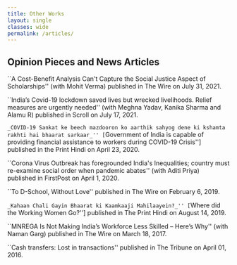 ```yaml
---
title: Other Works
layout: single
classes: wide
permalink: /articles/
---
```


## Opinion Pieces and News Articles

``A Cost-Benefit Analysis Can't Capture the Social Justice Aspect of Scholarships'' (with Mohit Verma) published in The Wire on July 31, 2021. 


``India’s Covid-19 lockdown saved lives but wrecked livelihoods. Relief measures are urgently needed'' (with Meghna Yadav, Kanika Sharma and Alamu R) published in Scroll on July 17, 2021.


``_COVID-19 Sankat ke beech mazdooron ko aarthik sahyog dene ki kshamta rakhti hai bhaarat sarkaar_'' [``Government of India is capable of providing financial assistance to workers during COVID-19 Crisis''] published in the Print Hindi on April 23, 2020. 


``Corona Virus Outbreak has foregrounded India's Inequalities; country must re-examine social order when pandemic abates'' (with Aditi Priya) published in FirstPost on April 1, 2020. 


``To D-School, Without Love'' published in The Wire on February 6, 2019. 


``_Kahaan Chali Gayin Bhaarat ki Kaamkaaji Mahilaayein?_'' [``Where did the Working Women Go?''] published in The Print Hindi on August 14, 2019. 


``MNREGA Is Not Making India’s Workforce Less Skilled – Here’s Why'' (with Naman Garg) published in The Wire on March 18, 2017. 


``Cash transfers: Lost in transactions'' published in The Tribune on April 01, 2016. 
